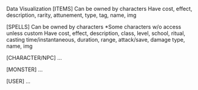 Data Visualization
  [ITEMS]
Can be owned by characters
Have cost, effect, description, rarity, attunement, type, tag, name, img

  [SPELLS]
Can be owned by characters *Some characters w/o access unless custom
Have cost, effect, description, class, level, school, ritual, casting 
time/instantaneous, duration, range, attack/save, damage type, name, img

  [CHARACTER/NPC]
...

  [MONSTER]
...

  [USER]
...
  
